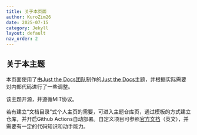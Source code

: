 ```yaml
---
title: 关于本页面
author: KuroZim26
date: 2025-07-15
category: Jekyll
layout: default
nav_order: 2
---
```


## 关于本主题

本页面使用了由[Just the Docs团队](https://github.com/just-the-docs)制作的[Just the Docs](https://github.com/just-the-docs/just-the-docs)主题，并根据实际需要对内部代码进行了一些调整。

该主题开源，并遵循MIT协议。

若有建立“文档目录”式个人主页的需要，可进入主题仓库页，通过模板的方式建立仓库，并开启Github Actions自动部署。自定义项目可参照[官方文档](https://just-the-docs.com/)（英文），并需要有一定的代码知识和动手能力。
